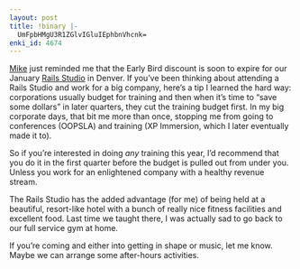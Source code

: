 ```yaml
---
layout: post
title: !binary |-
  UmFpbHMgU3R1ZGlvIGluIEphbnVhcnk=
enki_id: 4674
---
```


[Mike](http://clarkware.com) just reminded me that the Early Bird
discount is soon to expire for our January [Rails
Studio](http://pragmaticstudio.com/rails/) in Denver. If you’ve been
thinking about attending a Rails Studio and work for a big company,
here’s a tip I learned the hard way: corporations usually budget for
training and then when it’s time to “save some dollars” in later
quarters, they cut the training budget first. In my big corporate days,
that bit me more than once, stopping me from going to conferences
(OOPSLA) and training (XP Immersion, which I later eventually made it
to).

So if you’re interested in doing *any* training this year, I’d recommend
that you do it in the first quarter before the budget is pulled out from
under you. Unless you work for an enlightened company with a healthy
revenue stream.

The Rails Studio has the added advantage (for me) of being held at a
beautiful, resort-like hotel with a bunch of really nice fitness
facilities and excellent food. Last time we taught there, I was actually
sad to go back to our full service gym at home.

If you’re coming and either into getting in shape or music, let me know.
Maybe we can arrange some after-hours activities.
